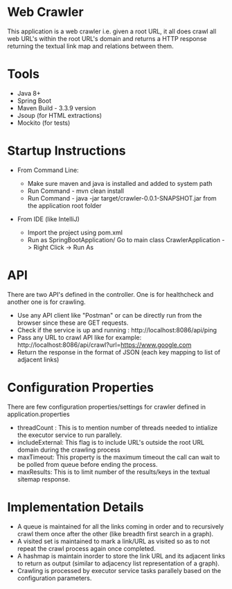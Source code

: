 # Web Crawler

This application is a web crawler i.e. given a root URL, it all does crawl all web URL's within the root URL's domain and returns a HTTP response returning the textual link map and relations between them.

# Tools

* Java 8+
* Spring Boot
* Maven Build - 3.3.9 version
* Jsoup (for HTML extractions)
* Mockito (for tests)

# Startup Instructions

* From Command Line:
    * Make sure maven and java is installed and added to system path
    * Run Command - mvn clean install
    * Run Command - java -jar target/crawler-0.0.1-SNAPSHOT.jar from the application root folder
    
* From IDE (like IntelliJ)
    * Import the project using pom.xml
    * Run as SpringBootApplication/ Go to main class CrawlerApplication -> Right Click -> Run As 
  
# API

There are two API's defined in the controller. One is for healthcheck and another one is for crawling.

* Use any API client like "Postman" or can be directly run from the browser since these are GET requests.
* Check if the service is up and running : http://localhost:8086/api/ping
* Pass any URL to crawl API like for example: http://localhost:8086/api/crawl?url=https://www.google.com
* Return the response in the format of JSON (each key mapping to list of adjacent links)

# Configuration Properties

There are few configuration properties/settings for crawler defined in application.properties 

* threadCount : This is to mention number of threads needed to intialize the executor service to run parallely.
* includeExternal: This flag is to include URL's outside the root URL domain during the crawling process
* maxTimeout: This property is the maximum timeout the call can wait to be polled from queue before ending the process.
* maxResults: This is to limit number of the results/keys in the textual sitemap response.

# Implementation Details

* A queue is maintained for all the links coming in order and to recursively crawl them once after the other (like breadth first search in a graph).
* A visited set is maintained to mark a link/URL as visited so as to not repeat the crawl process again once completed.
* A hashmap is maintain inorder to store the link URL and its adjacent links to return as output (similar to adjacency list representation of a graph).
* Crawling is processed by executor service tasks parallely based on the configuration parameters.
